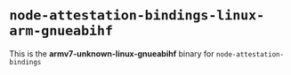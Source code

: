 # `node-attestation-bindings-linux-arm-gnueabihf`

This is the **armv7-unknown-linux-gnueabihf** binary for `node-attestation-bindings`
